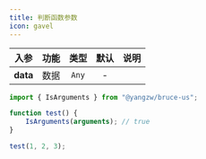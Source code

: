 ```yaml
---
title: 判断函数参数
icon: gavel
---
```


入参|功能|类型|默认|说明
:-:|:-:|:-:|:-:|-
**data**|数据|`Any`|-

```js
import { IsArguments } from "@yangzw/bruce-us";

function test() {
	IsArguments(arguments); // true
}

test(1, 2, 3);
```